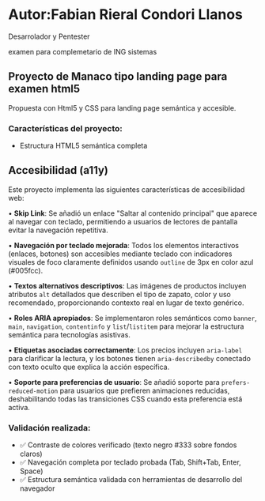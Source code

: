 # Autor:Fabian Rieral Condori Llanos

Desarrolador y Pentester

examen para complemetario de ING sistemas 

## Proyecto de Manaco tipo landing page para examen html5

Propuesta con Html5 y CSS para landing page semántica y accesible.

### Características del proyecto:
- Estructura HTML5 semántica completa

## Accesibilidad (a11y)

Este proyecto implementa las siguientes características de accesibilidad web:

• **Skip Link**: Se añadió un enlace "Saltar al contenido principal" que aparece al navegar con teclado, permitiendo a usuarios de lectores de pantalla evitar la navegación repetitiva.

• **Navegación por teclado mejorada**: Todos los elementos interactivos (enlaces, botones) son accesibles mediante teclado con indicadores visuales de foco claramente definidos usando `outline` de 3px en color azul (#005fcc).

• **Textos alternativos descriptivos**: Las imágenes de productos incluyen atributos `alt` detallados que describen el tipo de zapato, color y uso recomendado, proporcionando contexto real en lugar de texto genérico.

• **Roles ARIA apropiados**: Se implementaron roles semánticos como `banner`, `main`, `navigation`, `contentinfo` y `list`/`listitem` para mejorar la estructura semántica para tecnologías asistivas.

• **Etiquetas asociadas correctamente**: Los precios incluyen `aria-label` para clarificar la lectura, y los botones tienen `aria-describedby` conectado con texto oculto que explica la acción específica.

• **Soporte para preferencias de usuario**: Se añadió soporte para `prefers-reduced-motion` para usuarios que prefieren animaciones reducidas, deshabilitando todas las transiciones CSS cuando esta preferencia está activa.

### Validación realizada:
- ✅ Contraste de colores verificado (texto negro #333 sobre fondos claros)
- ✅ Navegación completa por teclado probada (Tab, Shift+Tab, Enter, Space)
- ✅ Estructura semántica validada con herramientas de desarrollo del navegador